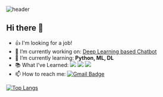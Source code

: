 ![header](https://capsule-render.vercel.app/api?type=wave&color=auto&height=300&section=header&text=Yeseon%20Son&fontSize=90)
<br><h2 align="left">Hi there 👋</h2>

- 👍 I'm looking for a job!
- 🔭 I’m currently working on: [Deep Learning based Chatbot](https://github.com/yeseonson/chatbot-heroes)
- 🌱 I’m currently learning: **Python, ML, DL**
- 📚 What I've Learned: <img src="https://img.shields.io/badge/Python-3766AB?style=flat-square&logo=Python&logoColor=white"/> <img src="https://img.shields.io/badge/R-276DC3?style=flat-square&logo=R&logoColor=white"/> <img src="https://img.shields.io/badge/Oracle-F80000?style=flat-square&logo=Oracle&logoColor=white"/>
- 📫 How to reach me: [![Gmail Badge](https://img.shields.io/badge/Gmail-d14836?style=flat-square&logo=Gmail&logoColor=white&link=mailto:ysson96@gmail.com)](mailto:ysson96@gmail.com)

[![Top Langs](https://github-readme-stats.vercel.app/api/top-langs/?username=yeseonson)](https://github.com/anuraghazra/github-readme-stats)
